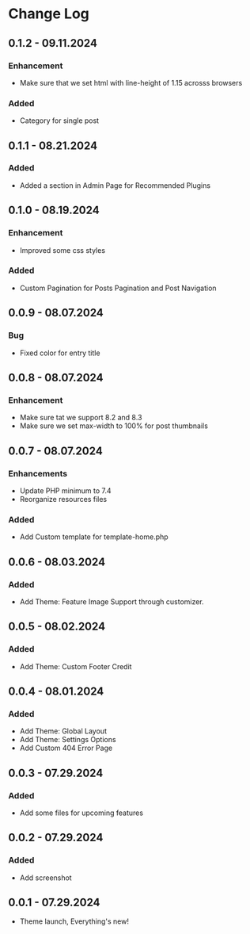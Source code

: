 # Change Log

## 0.1.2 - 09.11.2024

### Enhancement
- Make sure that we set html with line-height of 1.15 acrosss browsers

### Added
- Category for single post

## 0.1.1 - 08.21.2024

### Added
- Added a section in Admin Page for Recommended Plugins

## 0.1.0 - 08.19.2024

### Enhancement
- Improved some css styles

### Added
- Custom Pagination for Posts Pagination and Post Navigation

## 0.0.9 - 08.07.2024

### Bug
- Fixed color for entry title

## 0.0.8 - 08.07.2024

### Enhancement
- Make sure tat we support 8.2 and 8.3
- Make sure we set max-width to 100% for post thumbnails

## 0.0.7 - 08.07.2024

### Enhancements
- Update PHP minimum to 7.4
- Reorganize resources files

### Added
- Add Custom template for template-home.php

## 0.0.6 - 08.03.2024

### Added
- Add Theme: Feature Image Support through customizer.

## 0.0.5 - 08.02.2024

### Added
- Add Theme: Custom Footer Credit

## 0.0.4 - 08.01.2024

### Added
- Add Theme: Global Layout
- Add Theme: Settings Options
- Add Custom 404 Error Page

## 0.0.3 - 07.29.2024

### Added
- Add some files for upcoming features

## 0.0.2 - 07.29.2024

### Added
- Add screenshot

## 0.0.1 - 07.29.2024
- Theme launch, Everything's new!
